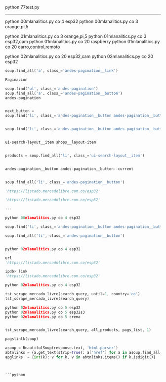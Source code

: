 

python 77test.py

---

python 00mlanalitics.py co 4 esp32
python 00mlanalitics.py co 3 orange,pi,5

python 01mlanalitics.py co 3 orange,pi,5
python 01mlanalitics.py co 3 esp32,cam
python 01mlanalitics.py co 20 raspberry
python 01mlanalitics.py co 20 carro,control,remoto

python 02mlanalitics.py co 20 esp32,cam
python 02mlanalitics.py co 20 esp32


```python
soup.find_all('a', class_='andes-pagination__link')

Paginación

soup.find('ul', class_='andes-pagination')
soup.find_all('a', class_='andes-pagination__button')
andes-pagination


next_button =
soup.find('li', class_='andes-pagination__button andes-pagination__button--next')


soup.find('li', class_='andes-pagination__button andes-pagination__button--next')


ui-search-layout__item shops__layout-item


products = soup.find_all('li', class_='ui-search-layout__item')


andes-pagination__button andes-pagination__button--current


soup.find_all('li', class_='andes-pagination__button')

'https://listado.mercadolibre.com.co/esp32'

'https://listado.mercadolibre.com.co/esp32'

---

python 00mlanalitics.py co 4 esp32

soup.find('li', class_='andes-pagination__button andes-pagination__button--next')

soup.find_all('li', class_='andes-pagination__button')


python 02mlanalitics.py co 4 esp32

url
'https://listado.mercadolibre.com.co/esp32'

ipdb> link
'https://listado.mercadolibre.com.co/esp32'

python 02mlanalitics.py co 4 esp32

tst_scrape_mercado_livre(search_query, until=1, country='co')
tst_scrape_mercado_livre(search_query)

python 02mlanalitics.py co 5 esp32
python 02mlanalitics.py co 5 esp32s3
python 02mlanalitics.py co 5 crema


tst_scrape_mercado_livre(search_query, all_products, pags_list, 1)

pagslinlk(soup)

asoup = BeautifulSoup(response.text, 'html.parser')
abtnlinks = {a.get_text(strip=True): a['href'] for a in asoup.find_all('a', class_='andes-pagination__link') if 'href' in a.attrs}
apglinks  = {int(k): v for k, v in abtnlinks.items() if k.isdigit()}



```python
